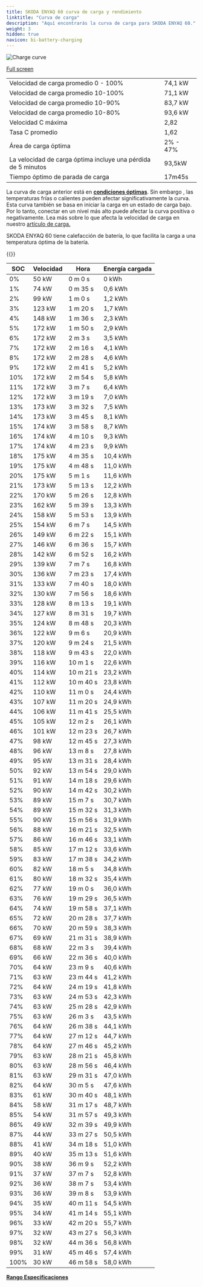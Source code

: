 ```yaml
---
title: SKODA ENYAQ 60 curva de carga y rendimiento
linktitle: "Curva de carga"
description: "Aquí encontrarás la curva de carga para SKODA ENYAQ 60."
weight: 3
hidden: true
navicon: bi-battery-charging
---
```

<!-- markdownlint-disable MD033 -->
<img src="/images/models/skoda/enyaq_iv/enyaq_60/chargingcurve.svg" alt="Charge curve" class="img-fluid">

[Full screen](/images/models/skoda/enyaq_iv/enyaq_60/chargingcurve.svg)


<table class="table table-striped border">
<tbody>
<tr>
<td>Velocidad de carga promedio 0 - 100%</td><td>74,1 kW</td>
</tr>
<tr>
<td>Velocidad de carga promedio 10-100%</td><td>71,1 kW</td>
</tr>
<tr>
<td>Velocidad de carga promedio 10-90%</td><td>83,7 kW</td>
</tr>
<tr>
<td>Velocidad de carga promedio 10-80%</td><td>93,6 kW</td>
</tr>
<tr>
<td>Velocidad C máxima</td><td>2,82</td>
</tr>
<tr>
<td>Tasa C promedio</td><td>1,62</td>
</tr>
<tr>
<td>Área de carga óptima</td><td>2% - 47%</td>
</tr>
<tr>
<td>La velocidad de carga óptima incluye una pérdida de 5 minutos</td><td>93,5kW</td>
</tr>
<tr>
<td>Tiempo óptimo de parada de carga</td><td>17m45s</td>
</tr>
</tbody>
</table>


La curva de carga anterior está en **[condiciones óptimas](../../../../../technology/battery/charging/#temperatura)**. Sin embargo , las temperaturas frías o calientes pueden afectar significativamente la curva. Esta curva también se basa en iniciar la carga en un estado de carga bajo. Por lo tanto, conectar en un nivel más alto puede afectar la curva positiva o negativamente. Lea más sobre lo que afecta la velocidad de carga en nuestro [artículo de carga.](../../../../../technology/battery/charging/)


SKODA ENYAQ 60 tiene calefacción de batería, lo que facilita la carga a una temperatura óptima de la batería.


{{<evkxdisplayaddarticle />}}
<table class="table table-striped border">
<thead>
<tr><th>SOC</th><th>Velocidad</th><th>Hora</th><th>Energía cargada</th></tr>
</thead>
<tbody>
<tr>
<td>0%</td><td>50 kW</td><td> 0 m 0 s </td><td>0 kWh </td>
</tr>
<tr>
<td>1%</td><td>74 kW</td><td> 0 m 35 s </td><td>0,6 kWh </td>
</tr>
<tr>
<td>2%</td><td>99 kW</td><td> 1 m 0 s </td><td>1,2 kWh </td>
</tr>
<tr>
<td>3%</td><td>123 kW</td><td> 1 m 20 s </td><td>1,7 kWh </td>
</tr>
<tr>
<td>4%</td><td>148 kW</td><td> 1 m 36 s </td><td>2,3 kWh </td>
</tr>
<tr>
<td>5%</td><td>172 kW</td><td> 1 m 50 s </td><td>2,9 kWh </td>
</tr>
<tr>
<td>6%</td><td>172 kW</td><td> 2 m 3 s </td><td>3,5 kWh </td>
</tr>
<tr>
<td>7%</td><td>172 kW</td><td> 2 m 16 s </td><td>4,1 kWh </td>
</tr>
<tr>
<td>8%</td><td>172 kW</td><td> 2 m 28 s </td><td>4,6 kWh </td>
</tr>
<tr>
<td>9%</td><td>172 kW</td><td> 2 m 41 s </td><td>5,2 kWh </td>
</tr>
<tr>
<td>10%</td><td>172 kW</td><td> 2 m 54 s </td><td>5,8 kWh </td>
</tr>
<tr>
<td>11%</td><td>172 kW</td><td> 3 m 7 s </td><td>6,4 kWh </td>
</tr>
<tr>
<td>12%</td><td>172 kW</td><td> 3 m 19 s </td><td>7,0 kWh </td>
</tr>
<tr>
<td>13%</td><td>173 kW</td><td> 3 m 32 s </td><td>7,5 kWh </td>
</tr>
<tr>
<td>14%</td><td>173 kW</td><td> 3 m 45 s </td><td>8,1 kWh </td>
</tr>
<tr>
<td>15%</td><td>174 kW</td><td> 3 m 58 s </td><td>8,7 kWh </td>
</tr>
<tr>
<td>16%</td><td>174 kW</td><td> 4 m 10 s </td><td>9,3 kWh </td>
</tr>
<tr>
<td>17%</td><td>174 kW</td><td> 4 m 23 s </td><td>9,9 kWh </td>
</tr>
<tr>
<td>18%</td><td>175 kW</td><td> 4 m 35 s </td><td>10,4 kWh </td>
</tr>
<tr>
<td>19%</td><td>175 kW</td><td> 4 m 48 s </td><td>11,0 kWh </td>
</tr>
<tr>
<td>20%</td><td>175 kW</td><td> 5 m 1 s </td><td>11,6 kWh </td>
</tr>
<tr>
<td>21%</td><td>173 kW</td><td> 5 m 13 s </td><td>12,2 kWh </td>
</tr>
<tr>
<td>22%</td><td>170 kW</td><td> 5 m 26 s </td><td>12,8 kWh </td>
</tr>
<tr>
<td>23%</td><td>162 kW</td><td> 5 m 39 s </td><td>13,3 kWh </td>
</tr>
<tr>
<td>24%</td><td>158 kW</td><td> 5 m 53 s </td><td>13,9 kWh </td>
</tr>
<tr>
<td>25%</td><td>154 kW</td><td> 6 m 7 s </td><td>14,5 kWh </td>
</tr>
<tr>
<td>26%</td><td>149 kW</td><td> 6 m 22 s </td><td>15,1 kWh </td>
</tr>
<tr>
<td>27%</td><td>146 kW</td><td> 6 m 36 s </td><td>15,7 kWh </td>
</tr>
<tr>
<td>28%</td><td>142 kW</td><td> 6 m 52 s </td><td>16,2 kWh </td>
</tr>
<tr>
<td>29%</td><td>139 kW</td><td> 7 m 7 s </td><td>16,8 kWh </td>
</tr>
<tr>
<td>30%</td><td>136 kW</td><td> 7 m 23 s </td><td>17,4 kWh </td>
</tr>
<tr>
<td>31%</td><td>133 kW</td><td> 7 m 40 s </td><td>18,0 kWh </td>
</tr>
<tr>
<td>32%</td><td>130 kW</td><td> 7 m 56 s </td><td>18,6 kWh </td>
</tr>
<tr>
<td>33%</td><td>128 kW</td><td> 8 m 13 s </td><td>19,1 kWh </td>
</tr>
<tr>
<td>34%</td><td>127 kW</td><td> 8 m 31 s </td><td>19,7 kWh </td>
</tr>
<tr>
<td>35%</td><td>124 kW</td><td> 8 m 48 s </td><td>20,3 kWh </td>
</tr>
<tr>
<td>36%</td><td>122 kW</td><td> 9 m 6 s </td><td>20,9 kWh </td>
</tr>
<tr>
<td>37%</td><td>120 kW</td><td> 9 m 24 s </td><td>21,5 kWh </td>
</tr>
<tr>
<td>38%</td><td>118 kW</td><td> 9 m 43 s </td><td>22,0 kWh </td>
</tr>
<tr>
<td>39%</td><td>116 kW</td><td> 10 m 1 s </td><td>22,6 kWh </td>
</tr>
<tr>
<td>40%</td><td>114 kW</td><td> 10 m 21 s </td><td>23,2 kWh </td>
</tr>
<tr>
<td>41%</td><td>112 kW</td><td> 10 m 40 s </td><td>23,8 kWh </td>
</tr>
<tr>
<td>42%</td><td>110 kW</td><td> 11 m 0 s </td><td>24,4 kWh </td>
</tr>
<tr>
<td>43%</td><td>107 kW</td><td> 11 m 20 s </td><td>24,9 kWh </td>
</tr>
<tr>
<td>44%</td><td>106 kW</td><td> 11 m 41 s </td><td>25,5 kWh </td>
</tr>
<tr>
<td>45%</td><td>105 kW</td><td> 12 m 2 s </td><td>26,1 kWh </td>
</tr>
<tr>
<td>46%</td><td>101 kW</td><td> 12 m 23 s </td><td>26,7 kWh </td>
</tr>
<tr>
<td>47%</td><td>98 kW</td><td> 12 m 45 s </td><td>27,3 kWh </td>
</tr>
<tr>
<td>48%</td><td>96 kW</td><td> 13 m 8 s </td><td>27,8 kWh </td>
</tr>
<tr>
<td>49%</td><td>95 kW</td><td> 13 m 31 s </td><td>28,4 kWh </td>
</tr>
<tr>
<td>50%</td><td>92 kW</td><td> 13 m 54 s </td><td>29,0 kWh </td>
</tr>
<tr>
<td>51%</td><td>91 kW</td><td> 14 m 18 s </td><td>29,6 kWh </td>
</tr>
<tr>
<td>52%</td><td>90 kW</td><td> 14 m 42 s </td><td>30,2 kWh </td>
</tr>
<tr>
<td>53%</td><td>89 kW</td><td> 15 m 7 s </td><td>30,7 kWh </td>
</tr>
<tr>
<td>54%</td><td>89 kW</td><td> 15 m 32 s </td><td>31,3 kWh </td>
</tr>
<tr>
<td>55%</td><td>90 kW</td><td> 15 m 56 s </td><td>31,9 kWh </td>
</tr>
<tr>
<td>56%</td><td>88 kW</td><td> 16 m 21 s </td><td>32,5 kWh </td>
</tr>
<tr>
<td>57%</td><td>86 kW</td><td> 16 m 46 s </td><td>33,1 kWh </td>
</tr>
<tr>
<td>58%</td><td>85 kW</td><td> 17 m 12 s </td><td>33,6 kWh </td>
</tr>
<tr>
<td>59%</td><td>83 kW</td><td> 17 m 38 s </td><td>34,2 kWh </td>
</tr>
<tr>
<td>60%</td><td>82 kW</td><td> 18 m 5 s </td><td>34,8 kWh </td>
</tr>
<tr>
<td>61%</td><td>80 kW</td><td> 18 m 32 s </td><td>35,4 kWh </td>
</tr>
<tr>
<td>62%</td><td>77 kW</td><td> 19 m 0 s </td><td>36,0 kWh </td>
</tr>
<tr>
<td>63%</td><td>76 kW</td><td> 19 m 29 s </td><td>36,5 kWh </td>
</tr>
<tr>
<td>64%</td><td>74 kW</td><td> 19 m 58 s </td><td>37,1 kWh </td>
</tr>
<tr>
<td>65%</td><td>72 kW</td><td> 20 m 28 s </td><td>37,7 kWh </td>
</tr>
<tr>
<td>66%</td><td>70 kW</td><td> 20 m 59 s </td><td>38,3 kWh </td>
</tr>
<tr>
<td>67%</td><td>69 kW</td><td> 21 m 31 s </td><td>38,9 kWh </td>
</tr>
<tr>
<td>68%</td><td>68 kW</td><td> 22 m 3 s </td><td>39,4 kWh </td>
</tr>
<tr>
<td>69%</td><td>66 kW</td><td> 22 m 36 s </td><td>40,0 kWh </td>
</tr>
<tr>
<td>70%</td><td>64 kW</td><td> 23 m 9 s </td><td>40,6 kWh </td>
</tr>
<tr>
<td>71%</td><td>63 kW</td><td> 23 m 44 s </td><td>41,2 kWh </td>
</tr>
<tr>
<td>72%</td><td>64 kW</td><td> 24 m 19 s </td><td>41,8 kWh </td>
</tr>
<tr>
<td>73%</td><td>63 kW</td><td> 24 m 53 s </td><td>42,3 kWh </td>
</tr>
<tr>
<td>74%</td><td>63 kW</td><td> 25 m 28 s </td><td>42,9 kWh </td>
</tr>
<tr>
<td>75%</td><td>63 kW</td><td> 26 m 3 s </td><td>43,5 kWh </td>
</tr>
<tr>
<td>76%</td><td>64 kW</td><td> 26 m 38 s </td><td>44,1 kWh </td>
</tr>
<tr>
<td>77%</td><td>64 kW</td><td> 27 m 12 s </td><td>44,7 kWh </td>
</tr>
<tr>
<td>78%</td><td>64 kW</td><td> 27 m 46 s </td><td>45,2 kWh </td>
</tr>
<tr>
<td>79%</td><td>63 kW</td><td> 28 m 21 s </td><td>45,8 kWh </td>
</tr>
<tr>
<td>80%</td><td>63 kW</td><td> 28 m 56 s </td><td>46,4 kWh </td>
</tr>
<tr>
<td>81%</td><td>63 kW</td><td> 29 m 31 s </td><td>47,0 kWh </td>
</tr>
<tr>
<td>82%</td><td>64 kW</td><td> 30 m 5 s </td><td>47,6 kWh </td>
</tr>
<tr>
<td>83%</td><td>61 kW</td><td> 30 m 40 s </td><td>48,1 kWh </td>
</tr>
<tr>
<td>84%</td><td>58 kW</td><td> 31 m 17 s </td><td>48,7 kWh </td>
</tr>
<tr>
<td>85%</td><td>54 kW</td><td> 31 m 57 s </td><td>49,3 kWh </td>
</tr>
<tr>
<td>86%</td><td>49 kW</td><td> 32 m 39 s </td><td>49,9 kWh </td>
</tr>
<tr>
<td>87%</td><td>44 kW</td><td> 33 m 27 s </td><td>50,5 kWh </td>
</tr>
<tr>
<td>88%</td><td>41 kW</td><td> 34 m 18 s </td><td>51,0 kWh </td>
</tr>
<tr>
<td>89%</td><td>40 kW</td><td> 35 m 13 s </td><td>51,6 kWh </td>
</tr>
<tr>
<td>90%</td><td>38 kW</td><td> 36 m 9 s </td><td>52,2 kWh </td>
</tr>
<tr>
<td>91%</td><td>37 kW</td><td> 37 m 7 s </td><td>52,8 kWh </td>
</tr>
<tr>
<td>92%</td><td>36 kW</td><td> 38 m 7 s </td><td>53,4 kWh </td>
</tr>
<tr>
<td>93%</td><td>36 kW</td><td> 39 m 8 s </td><td>53,9 kWh </td>
</tr>
<tr>
<td>94%</td><td>35 kW</td><td> 40 m 11 s </td><td>54,5 kWh </td>
</tr>
<tr>
<td>95%</td><td>34 kW</td><td> 41 m 14 s </td><td>55,1 kWh </td>
</tr>
<tr>
<td>96%</td><td>33 kW</td><td> 42 m 20 s </td><td>55,7 kWh </td>
</tr>
<tr>
<td>97%</td><td>32 kW</td><td> 43 m 27 s </td><td>56,3 kWh </td>
</tr>
<tr>
<td>98%</td><td>32 kW</td><td> 44 m 36 s </td><td>56,8 kWh </td>
</tr>
<tr>
<td>99%</td><td>31 kW</td><td> 45 m 46 s </td><td>57,4 kWh </td>
</tr>
<tr>
<td>100%</td><td>30 kW</td><td> 46 m 58 s </td><td>58,0 kWh </td>
</tr>
</tbody>
</table>

<div class="mt-3 mb-3">
<a href="../rangeandconsumption/" class="text-decoration-none text-black">
<strong><i class="bi-arrow-left"></i> Rango </strong>
</a>
<a href="../specifications/" class="text-decoration-none text-black float-end">
<strong>Especificaciones <i class="bi-arrow-right"></i></strong>
</a>
</div>
